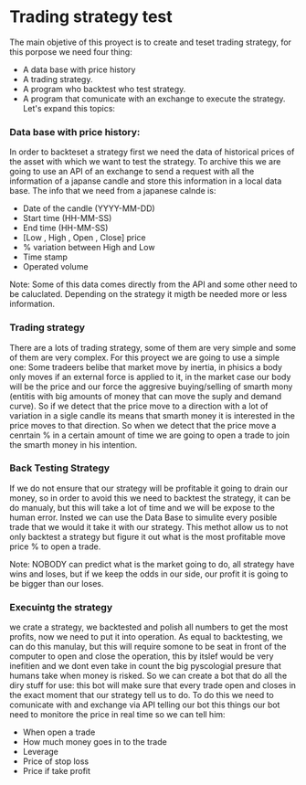 # Trading strategy test

The main objetive of this proyect is to create and teset trading strategy, for this porpose we need four thing: 
- A data base with price history 
- A trading strategy.
- A program who backtest who test strategy.
- A program that comunicate with an exchange to execute the strategy.
Let's expand this topics:

### Data base with price history: ###
In order to backteset a strategy first we need the data of historical prices of the asset with which we want to test the strategy. To archive this we are going
to use an API of an exchange to send a request with all the information of a japanse candle and store this information in a local data base. The info that we need
from a japanese calnde is:
- Date of the candle (YYYY-MM-DD)
- Start time (HH-MM-SS)
- End time (HH-MM-SS)
- [Low , High , Open , Close] price
- % variation between High and Low
- Time stamp
- Operated volume

Note: Some of this data comes directly from the API and some other need to be caluclated. Depending on the strategy it migth be needed more or less information.

### Trading strategy ###
There are a lots of trading strategy, some of them are very simple and some of them are very complex. For this proyect
we are going to use a simple one: 
    Some tradeers belibe that market move by inertia, in phisics a body only moves if 
an external force is applied to it, in the market case our body will be the price and our force the aggresive buying/selling of smarth mony (entitis with big amounts of money that can move the suply and demand curve). So if we detect that the price move to a direction with a lot of variation in a sigle candle its means that smarth money it is interested in the price moves to that direction. So when we detect that the price move a cenrtain % in a certain amount of time we are going to open a trade to join the smarth money in his intention.

### Back Testing Strategy ###
If we do not ensure that our strategy will be profitable it going to drain our money, so in order to avoid this we need to backtest the strategy, it can be do manualy, but this will take a lot of time and we will be expose to the human error. Insted we can use the Data Base to simulite every posible trade that we would it take it with our strategy. This methot allow us to not only backtest a strategy but figure it out what is the most profitable move price % to open a trade.

Note: NOBODY can predict what is the market going to do, all strategy have wins and loses, but if we keep the odds in our side, our profit it is going to be bigger than our loses.

### Execuintg the strategy ###
we crate a strategy, we backtested and polish all numbers to get the most profits, now we need to put it into operation.
As equal to backtesting, we can do this manulay, but this will require somone to be seat in front of the computer to open and close the operation, this by itslef would be very inefitien and we dont even take in count the big pyscologial presure that humans take when money is risked. So we can create a bot that do all the diry stuff for use: this bot will make sure that every trade open and closes in the exact moment that our strategy tell us to do. To do this we need to comunicate with and exchange via API telling our bot this things our bot need to monitore the price in real time so we can tell him:
- When open a trade
- How much money goes in to the trade
- Leverage
- Price of stop loss
- Price if take profit